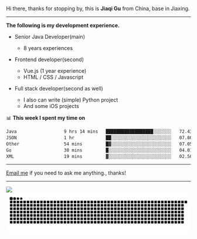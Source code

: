 Hi there, thanks for stopping by, this is **Jiaqi Gu** from China, base in Jiaxing.

---

**The following is my development experience.**

- Senior Java Developer(main)
  - 8 years experiences

- Frontend developer(second)
  - Vue.js (1 year experience)
  - HTML / CSS / Javascript
  
- Full stack developer(second as well)
  - I also can write (simple) Python project
  - And some iOS projects

📊 **This week I spent my time on**
<!--START_SECTION:waka-->

```txt
Java                  9 hrs 14 mins   ██████████████████░░░░░░░   72.43 %
JSON                  1 hr            ██░░░░░░░░░░░░░░░░░░░░░░░   07.86 %
Other                 54 mins         █▓░░░░░░░░░░░░░░░░░░░░░░░   07.05 %
Go                    30 mins         █░░░░░░░░░░░░░░░░░░░░░░░░   04.01 %
XML                   19 mins         ▓░░░░░░░░░░░░░░░░░░░░░░░░   02.56 %
```

<!--END_SECTION:waka-->

---

[Email me](mailto:htk2klwgr@mozmail.com?subject=Hiring_from_GitHub) if you need to ask me anything., thanks!

---

![]( https://visitor-badge.glitch.me/badge?page_id=githubgujiaqi)
![]( https://github.com/droid-Q/droid-Q/raw/output/github-contribution-grid-snake.svg#gh-dark-mode-only)
